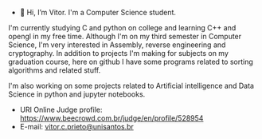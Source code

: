 - 👋 Hi, I’m Vitor. I'm a Computer Science student.

I'm currently studying C and python on college and learning C++ and opengl in my free time. Although I'm on my third semester in Computer Science, I'm very interested in Assembly, reverse engineering and cryptography.
In addition to projects I'm making for subjects on my graduation course, here on github I have some programs related to sorting algorithms and related stuff.

I'm also working on some projects related to Artificial intelligence and Data Science in python and jupyter notebooks.


- URI Online Judge profile: https://www.beecrowd.com.br/judge/en/profile/528954
- E-mail: vitor.c.prieto@unisantos.br

